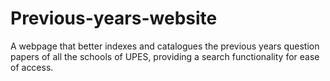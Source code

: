# Previous-years-website
A webpage that better indexes and catalogues the previous years question papers of all the schools of UPES, providing a search functionality for ease of access.
